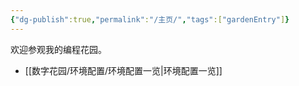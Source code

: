```yaml
---
{"dg-publish":true,"permalink":"/主页/","tags":["gardenEntry"]}
---
```


欢迎参观我的编程花园。

- [[数字花园/环境配置/环境配置一览\|环境配置一览]]


